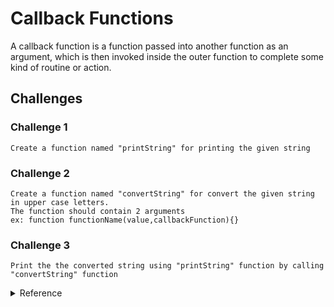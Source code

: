 # Callback Functions

A callback function is a function passed into another function as an argument, which is then invoked inside the outer function to complete some kind of routine or action.

## **Challenges**

### Challenge 1

```
Create a function named "printString" for printing the given string
```

### Challenge 2

```
Create a function named "convertString" for convert the given string in upper case letters.
The function should contain 2 arguments
ex: function functionName(value,callbackFunction){}
```

### Challenge 3

```
Print the the converted string using "printString" function by calling "convertString" function
```

<details>
<summary>Reference</summary>

[Callback Function](https://developer.mozilla.org/en-US/docs/Glossary/Callback_function)

</details>
